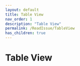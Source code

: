 ```yaml
---
layout: default
title: Table View
nav_order: 1
description: "Table View"
permalink: /ReadIssue/TableView
has_children: true
---
```


# Table View
 